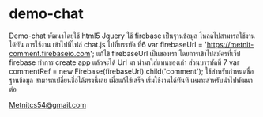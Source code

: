 # demo-chat
Demo-chat 
พัฒนาโดยใช้ html5  Jquery ใช้ firebase เป็นฐานข้อมูล โหลดไปสามารถใช้งานได้ทัน 
การใช้งาน เข้าไปที่ไฟล์ chat.js ไปที่บรรทัด ที่6 
      var firebaseUrl = 'https://metnit-comment.firebaseio.com';
      แก้ไข้ firebaseUrl เป็นของเรา โดยการเข้าไปสมัครที่เว็ป firebase ทำการ create app แล้วจะได้ 
      Url มา นำมาใส่แทนของเก่า
      ส่วนบรรทัดที่ 7 var commentRef = new Firebase(firebaseUrl).child('comment');
      ใช้สำหรับกำหนดชื่อฐานข้อมูล สามารถเปลี่ยนชื่อได้ตรงนี้เลย 
เมื่อแก้ไข้เสร็จ เริ่มใช้งานได้ทันที  เหมาะสำหรับนำไปพัฒนาต่อ

Metnitcs54@gmail.com 
